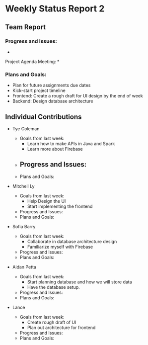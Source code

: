 # Weekly Status Report 2

## Team Report

### Progress and Issues:
* 

Project Agenda Meeting:
* 


### Plans and Goals:

* Plan for future assignments due dates
* Kick-start project timeline
* Frontend: Create a rough draft for UI design by the end of week
* Backend: Design database architecture

## Individual Contributions

* Tye Coleman
  * Goals from last week:
     - Learn how to make APIs in Java and Spark
     - Learn more about Firebase
  * Progress and Issues:
    - 
  * Plans and Goals:

* Mitchell Ly
    * Goals from last week:
      - Help Design the UI 
      - Start implementing the frontend 
    * Progress and Issues: 
    * Plans and Goals: 
* Sofia Barry
    * Goals from last week:
      -  Collaborate in database architecture design
      -  Familiarize myself with Firebase 
    * Progress and Issues:
    * Plans and Goals:
* Aidan Petta
    * Goals from last week:
       - Start planning database and how we will store data
       - Have the database setup.
    * Progress and Issues: 
    * Plans and Goals: 
* Lance
    * Goals from last week:
      -  Create rough draft of UI
      -  Plan out architecture for frontend
    * Progress and Issues:
    * Plans and Goals:
